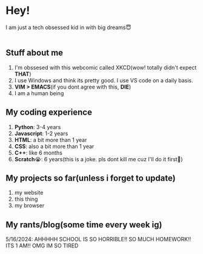 # Hey!
I am just a tech obsessed kid in with big dreams😇<br>
<br>

## Stuff about me<br>
1. I'm obssesed with this webcomic called XKCD(wow! totally didn't expect **THAT**)
2. I use Windows and think its pretty good. I use VS code on a daily basis.
3. **VIM > EMACS**(if you dont agree with this, **DIE**)
4. I am a human being

## My coding experience<br>
1. **Python**: 3-4 years
2. **Javascript**: 1-2 years
3. **HTML**: a bit more than 1 year
4. **CSS**: also a bit more than 1 year
5. **C++**: like 6 months
6. **Scratch**😭: 6 years(this is a joke. pls dont kill me cuz I'll do it first🤔)
## My projects so far(unless i forget to update)<br>
1. my website
2. this thing
3. my browser

## My rants/blog(some time every week ig)<br>
5/16/2024: AHHHHH SCHOOL IS SO HORRIBLE!! SO MUCH HOMEWORK!! ITS 1 AM!! OMG IM SO TIRED<br>
